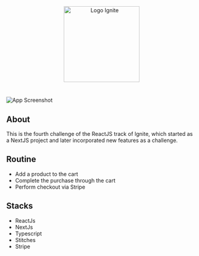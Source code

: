 <div align=center>
  <img src="https://i.imgur.com/cVAsZfL.png" alt="Logo Ignite" width="200px">
</div>

#

![App Screenshot](https://i.imgur.com/j3qq298.png)

## About
This is the fourth challenge of the ReactJS track of Ignite, which started as a NextJS project and later incorporated new features as a challenge.

## Routine

- Add a product to the cart
- Complete the purchase through the cart
- Perform checkout via Stripe

## Stacks
- ReactJs
- NextJs
- Typescript
- Stitches
- Stripe